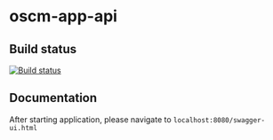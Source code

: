 # oscm-app-api

## Build status

[![Build status](https://travis-ci.org/servicecatalog/oscm-app-api.svg?branch=master)](https://travis-ci.org/servicecatalog/oscm-app-api)

## Documentation

After starting application, please navigate to `localhost:8080/swagger-ui.html`